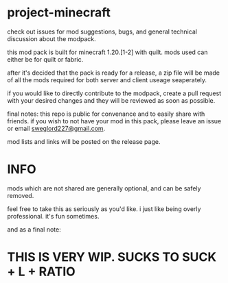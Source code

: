 # project-minecraft
check out issues for mod suggestions, bugs, and general technical discussion about the modpack.

this mod pack is built for minecraft 1.20.\[1-2] with quilt. mods used can either be for quilt or fabric.

after it's decided that the pack is ready for a release, a zip file will be made of all the mods required for both server and client useage seaperately.

if you would like to directly contribute to the modpack, create a pull request with your desired changes and they will be reviewed as soon as possible.

final notes: this repo is public for convenance and to easily share with friends. if you wish to not have your mod in this pack, please leave an issue or email sweglord227@gmail.com.

mod lists and links will be posted on the release page.

# INFO

mods which are not shared are generally optional, and can be safely removed.

feel free to take this as seriously as you'd like. i just like being overly professional. it's fun sometimes.



and as a final note:

# THIS IS VERY WIP. SUCKS TO SUCK + L + RATIO
